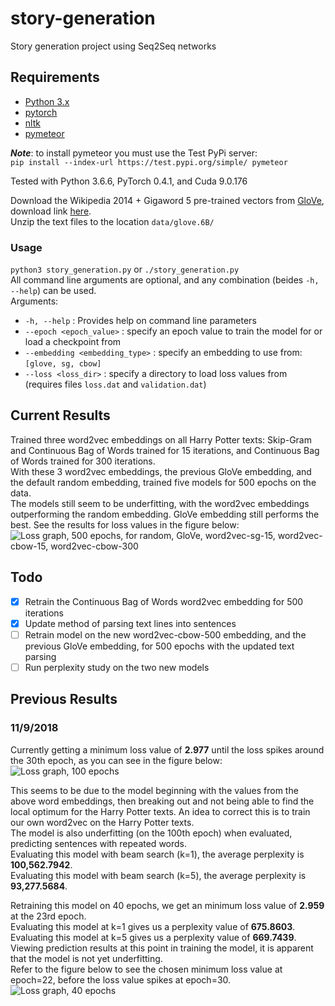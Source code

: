 # story-generation

Story generation project using Seq2Seq networks

## Requirements

- [Python 3.x](https://www.python.org/downloads/)
- [pytorch](https://pytorch.org/)
- [nltk](https://www.nltk.org/)
- [pymeteor](https://github.com/zembrodt/pymeteor)

***Note***: to install pymeteor you must use the Test PyPi server:<br/>
`pip install --index-url https://test.pypi.org/simple/ pymeteor`

Tested with Python 3.6.6, PyTorch 0.4.1, and Cuda 9.0.176

Download the Wikipedia 2014 + Gigaword 5 pre-trained vectors from [GloVe](https://nlp.stanford.edu/projects/glove/), download link [here](http://nlp.stanford.edu/data/glove.6B.zip).<br/>
Unzip the text files to the location `data/glove.6B/`

### Usage

`python3 story_generation.py` or `./story_generation.py`<br/>
All command line arguments are optional, and any combination (beides `-h, --help`) can be used.<br/>
Arguments:

- `-h, --help` : Provides help on command line parameters
- `--epoch <epoch_value>` : specify an epoch value to train the model for or load a checkpoint from
- `--embedding <embedding_type>` : specify an embedding to use from: `[glove, sg, cbow]`
- `--loss <loss_dir>` : specify a directory to load loss values from (requires files `loss.dat` and `validation.dat`)

## Current Results

Trained three word2vec embeddings on all Harry Potter texts: Skip-Gram and Continuous Bag of Words trained for 15 iterations, and Continuous Bag of Words trained for 300 iterations.<br/>
With these 3 word2vec embeddings, the previous GloVe embedding, and the default random embedding, trained five models for 500 epochs on the data.<br/>
The models still seem to be underfitting, with the word2vec embeddings outperforming the random embedding. GloVe embedding still performs the best. See the results for loss values in the figure below:<br/>
<img src="https://i.imgur.com/YZZjo1f.png" alt="Loss graph, 500 epochs, for random, GloVe, word2vec-sg-15, word2vec-cbow-15, word2vec-cbow-300" />

## Todo
- [x] Retrain the Continuous Bag of Words word2vec embedding for 500 iterations
- [x] Update method of parsing text lines into sentences
- [ ] Retrain model on the new word2vec-cbow-500 embedding, and the previous GloVe embedding, for 500 epochs with the updated text parsing
- [ ] Run perplexity study on the two new models

## Previous Results

### 11/9/2018

Currently getting a minimum loss value of **2.977** until the loss spikes around the 30th epoch, as you can see in the figure below:<br/>
<img src="https://i.imgur.com/QyFyXIT.png" alt="Loss graph, 100 epochs" />

This seems to be due to the model beginning with the values from the above word embeddings, then breaking out and not being able to find the local optimum for the Harry Potter texts. An idea to correct this is to train our own word2vec on the Harry Potter texts.<br />
The model is also underfitting (on the 100th epoch) when evaluated, predicting sentences with repeated words.<br/>
Evaluating this model with beam search (k=1), the average perplexity is **100,562.7942**.<br/>
Evaluating this model with beam search (k=5), the average perplexity is **93,277.5684**.

Retraining this model on 40 epochs, we get an minimum loss value of **2.959** at the 23rd epoch.<br/>
Evaluating this model at k=1 gives us a perplexity value of **675.8603**.<br/>
Evaluating this model at k=5 gives us a perplexity value of **669.7439**.<br/>
Viewing prediction results at this point in training the model, it is apparent that the model is not yet underfitting.<br/>
Refer to the figure below to see the chosen minimum loss value at epoch=22, before the loss value spikes at epoch=30.<br/>
<img src="https://i.imgur.com/NhScaLG.png" alt="Loss graph, 40 epochs" />